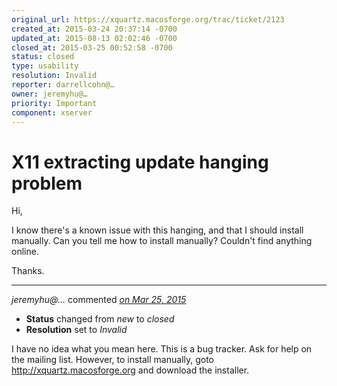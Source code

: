 ```yaml
---
original_url: https://xquartz.macosforge.org/trac/ticket/2123
created_at: 2015-03-24 20:37:14 -0700
updated_at: 2015-08-13 02:02:46 -0700
closed_at: 2015-03-25 00:52:58 -0700
status: closed
type: usability
resolution: Invalid
reporter: darrellcohn@…
owner: jeremyhu@…
priority: Important
component: xserver
---
```


X11 extracting update hanging problem
=====================================


Hi,

I know there's a known issue with this hanging, and that I should install manually. Can you tell me how to install manually? Couldn't find anything online.

Thanks.



---

*jeremyhu@…* commented *[on Mar 25, 2015](https://xquartz.macosforge.org/trac/ticket/2123#comment:1 "March 25, 2015 at 12:52 AM PDT")*

-   **Status** changed from *new* to *closed*
-   **Resolution** set to *Invalid*

I have no idea what you mean here. This is a bug tracker. Ask for help on the mailing list. However, to install manually, goto <http://xquartz.macosforge.org> and download the installer.



